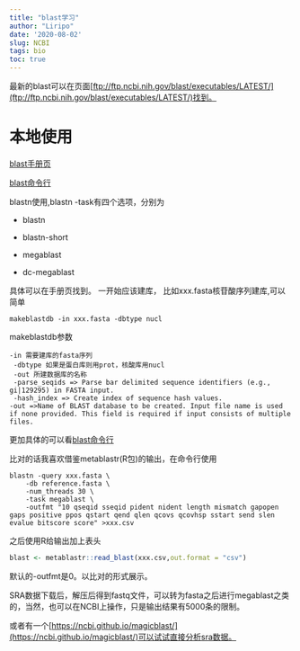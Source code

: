 ```yaml
---
title: "blast学习"
author: "Liripo"
date: '2020-08-02'
slug: NCBI
tags: bio
toc: true
---
```

最新的blast可以在页面[ftp://ftp.ncbi.nih.gov/blast/executables/LATEST/](ftp://ftp.ncbi.nih.gov/blast/executables/LATEST/)找到。

# 本地使用

[blast手册页](https://www.ncbi.nlm.nih.gov/books/NBK279668/)

[blast命令行](https://www.ncbi.nlm.nih.gov/books/NBK279684/#appendices.Options_for_the_commandline_a)

blastn使用,blastn -task有四个选项，分别为

- blastn

- blastn-short

- megablast

- dc-megablast

具体可以在手册页找到。
一开始应该建库，
比如xxx.fasta核苷酸序列建库,可以简单
```shell
makeblastdb -in xxx.fasta -dbtype nucl
```
makeblastdb参数
```shell
-in 需要建库的fasta序列
 -dbtype 如果是蛋白库则用prot，核酸库用nucl
 -out 所建数据库的名称
 -parse_seqids => Parse bar delimited sequence identifiers (e.g., gi|129295) in FASTA input.
 -hash_index => Create index of sequence hash values.
-out =>Name of BLAST database to be created. Input file name is used if none provided. This field is required if input consists of multiple files.
```
更加具体的可以看[blast命令行](https://www.ncbi.nlm.nih.gov/books/NBK279684/#appendices.Options_for_the_commandline_a)

比对的话我喜欢借鉴metablastr(R包)的输出，在命令行使用

```shell
blastn -query xxx.fasta \
    -db reference.fasta \
    -num_threads 30 \
    -task megablast \
    -outfmt "10 qseqid sseqid pident nident length mismatch gapopen gaps positive ppos qstart qend qlen qcovs qcovhsp sstart send slen evalue bitscore score" >xxx.csv
```

之后使用R给输出加上表头

```R
blast <- metablastr::read_blast(xxx.csv,out.format = "csv")
```

默认的-outfmt是0。以比对的形式展示。

SRA数据下载后，解压后得到fastq文件，可以转为fasta之后进行megablast之类的，当然，也可以在NCBI上操作，只是输出结果有5000条的限制。

或者有一个[https://ncbi.github.io/magicblast/](https://ncbi.github.io/magicblast/)可以试试直接分析sra数据。

